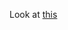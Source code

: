 Look at [this](https://html-preview.github.io/?url=https://github.com/danielfirouzabadi/MY-AI/blob/efcbdcaa24e2546372e4d4b5db4ca385e02ecab6/Intro%20to%20ML%20Demo1.nb.html)
